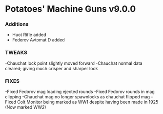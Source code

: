 # Potatoes' Machine Guns v9.0.0
### Additions
- Huot Rifle added
- Federov Avtomat D added


### TWEAKS
-Chauchat lock point slightly moved forward
-Chauchat normal data cleared; giving much crisper and sharper look

### FIXES
-Fixed Fedorov mag loading ejected rounds
-Fixed Fedorov rounds in mag clipping
-Chauchat mag no longer spawnlocks as chauchat flipped mag
-Fixed Colt Monitor being marked as WW1 despite having been made in 1925 (Now marked WW2)